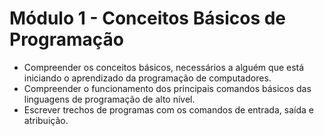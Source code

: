 # Módulo 1 - Conceitos Básicos de Programação

* Compreender os conceitos básicos, necessários a alguém que está iniciando o aprendizado da programação de computadores.
* Compreender o funcionamento dos principais comandos básicos das linguagens de programação de alto nível.
* Escrever trechos de programas com os comandos de entrada, saída e atribuição.
